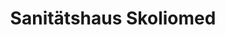 ---
title: "Sanitätshaus Skoliomed"
url: /vogtareuth/sanitaetshaus-skoliomed/
shop: Sanitätshaus
---